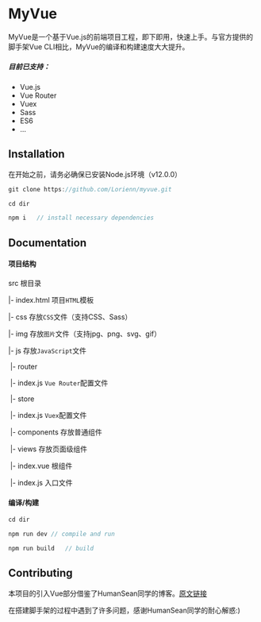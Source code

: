 # MyVue

MyVue是一个基于Vue.js的前端项目工程，即下即用，快速上手。与官方提供的脚手架Vue CLI相比，MyVue的编译和构建速度大大提升。

##### 目前已支持：

- Vue.js
- Vue Router
- Vuex
- Sass
- ES6
- ...



## Installation

在开始之前，请务必确保已安装Node.js环境（v12.0.0）

```javascript
git clone https://github.com/Lorienn/myvue.git

cd dir

npm i	// install necessary dependencies
```



## Documentation

#### 项目结构

src	根目录

|- index.html	项目`HTML`模板

|- css	存放`CSS`文件（支持CSS、Sass）

|- img	存放`图片`文件（支持jpg、png、svg、gif）

|- js	存放`JavaScript`文件

​	|- router

​		|- index.js	`Vue Router`配置文件

​	|- store

​		|- index.js	`Vuex`配置文件

​	|- components	存放普通组件

​	|- views	存放页面级组件

​	|- index.vue	根组件

​	|- index.js	入口文件



#### 编译/构建

```javascript
cd dir

npm run dev	// compile and run

npm run build	// build
```



## Contributing

本项目的引入Vue部分借鉴了HumanSean同学的博客。[原文链接](http://seanboy.club/docs/webpack-feast/#/guide/detail/%E5%BC%95%E5%85%A5Vue)

在搭建脚手架的过程中遇到了许多问题，感谢HumanSean同学的耐心解惑:)

